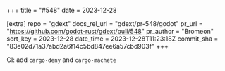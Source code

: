 +++
title = "#548"
date = 2023-12-28

[extra]
repo = "gdext"
docs_rel_url = "gdext/pr-548/godot"
pr_url = "https://github.com/godot-rust/gdext/pull/548"
pr_author = "Bromeon"
sort_key = 2023-12-28
date_time = 2023-12-28T11:23:18Z
commit_sha = "83e02d71a37abd2a6f14c5bd847ee6a57cbd903f"
+++

CI: add `cargo-deny` and `cargo-machete`
